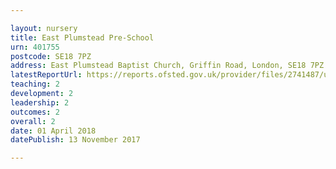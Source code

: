 ```yaml
---

layout: nursery
title: East Plumstead Pre-School
urn: 401755
postcode: SE18 7PZ
address: East Plumstead Baptist Church, Griffin Road, London, SE18 7PZ
latestReportUrl: https://reports.ofsted.gov.uk/provider/files/2741487/urn/401755.pdf
teaching: 2
development: 2
leadership: 2
outcomes: 2
overall: 2
date: 01 April 2018 
datePublish: 13 November 2017

---
```

